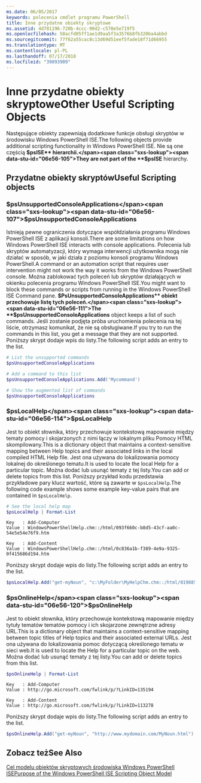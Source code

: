```yaml
---
ms.date: 06/05/2017
keywords: polecenia cmdlet programu PowerShell
title: Inne przydatne obiekty skryptowe
ms.assetid: 4d781196-720b-4ccc-90d2-c570e5e719f5
ms.openlocfilehash: 58acfd05ff1ae1d9aa5f3a3576b8fb320ba4abbd
ms.sourcegitcommit: 77f62a55cac8c13d69d51eef5fade18f71d66955
ms.translationtype: MT
ms.contentlocale: pl-PL
ms.lasthandoff: 07/17/2018
ms.locfileid: "39093909"
---
```

# <a name="other-useful-scripting-objects"></a><span data-ttu-id="06e56-103">Inne przydatne obiekty skryptowe</span><span class="sxs-lookup"><span data-stu-id="06e56-103">Other Useful Scripting Objects</span></span>

<span data-ttu-id="06e56-104">Następujące obiekty zapewniają dodatkowe funkcje obsługi skryptów w środowisku Windows PowerShell ISE.</span><span class="sxs-lookup"><span data-stu-id="06e56-104">The following objects provide additional scripting functionality in Windows PowerShell ISE.</span></span> <span data-ttu-id="06e56-105">Nie są one częścią **$psISE** hierarchii.</span><span class="sxs-lookup"><span data-stu-id="06e56-105">They are not part of the **$psISE** hierarchy.</span></span>

## <a name="useful-scripting-objects"></a><span data-ttu-id="06e56-106">Przydatne obiekty skryptów</span><span class="sxs-lookup"><span data-stu-id="06e56-106">Useful Scripting objects</span></span>

### <a name="psunsupportedconsoleapplications"></a><span data-ttu-id="06e56-107">$psUnsupportedConsoleApplications</span><span class="sxs-lookup"><span data-stu-id="06e56-107">$psUnsupportedConsoleApplications</span></span>

<span data-ttu-id="06e56-108">Istnieją pewne ograniczenia dotyczące współdziałania programu Windows PowerShell ISE z aplikacji konsoli.</span><span class="sxs-lookup"><span data-stu-id="06e56-108">There are some limitations on how Windows PowerShell ISE interacts with console applications.</span></span> <span data-ttu-id="06e56-109">Polecenia lub skryptów automatyzacji, który wymaga interwencji użytkownika mogą nie działać w sposób, w jaki działa z poziomu konsoli programu Windows PowerShell.</span><span class="sxs-lookup"><span data-stu-id="06e56-109">A command or an automation script that requires user intervention might not work the way it works from the Windows PowerShell console.</span></span> <span data-ttu-id="06e56-110">Można zablokować tych poleceń lub skryptów działających w okienku polecenia programu Windows PowerShell ISE.</span><span class="sxs-lookup"><span data-stu-id="06e56-110">You might want to block these commands or scripts from running in the Windows PowerShell ISE Command pane.</span></span> <span data-ttu-id="06e56-111">**$PsUnsupportedConsoleApplications** obiekt przechowuje listę tych poleceń.</span><span class="sxs-lookup"><span data-stu-id="06e56-111">The **$psUnsupportedConsoleApplications** object keeps a list of such commands.</span></span> <span data-ttu-id="06e56-112">Jeśli zostanie podjęta próba uruchomienia polecenia na tej liście, otrzymasz komunikat, że nie są obsługiwane.</span><span class="sxs-lookup"><span data-stu-id="06e56-112">If you try to run the commands in this list, you get a message that they are not supported.</span></span> <span data-ttu-id="06e56-113">Poniższy skrypt dodaje wpis do listy.</span><span class="sxs-lookup"><span data-stu-id="06e56-113">The following script adds an entry to the list.</span></span>

```powershell
# List the unsupported commands
$psUnsupportedConsoleApplications

# Add a command to this list
$psUnsupportedConsoleApplications.Add('Mycommand')

# Show the augmented list of commands
$psUnsupportedConsoleApplications
```

### <a name="pslocalhelp"></a><span data-ttu-id="06e56-114">$psLocalHelp</span><span class="sxs-lookup"><span data-stu-id="06e56-114">$psLocalHelp</span></span>

<span data-ttu-id="06e56-115">Jest to obiekt słownika, który przechowuje kontekstową mapowanie między tematy pomocy i skojarzonych z nimi łączy w lokalnym pliku Pomocy HTML skompilowany.</span><span class="sxs-lookup"><span data-stu-id="06e56-115">This is a dictionary object that maintains a context-sensitive mapping between Help topics and their associated links in the local compiled HTML Help file.</span></span> <span data-ttu-id="06e56-116">Jest ona używana do lokalizowania pomocy lokalnej do określonego tematu.</span><span class="sxs-lookup"><span data-stu-id="06e56-116">It is used to locate the local Help for a particular topic.</span></span> <span data-ttu-id="06e56-117">Można dodać lub usunąć tematy z tej listy.</span><span class="sxs-lookup"><span data-stu-id="06e56-117">You can add or delete topics from this list.</span></span> <span data-ttu-id="06e56-118">Poniższy przykład kodu przedstawia przykładowe pary klucz wartość, które są zawarte w `$psLocalHelp`.</span><span class="sxs-lookup"><span data-stu-id="06e56-118">The following code example shows some example key-value pairs that are contained in `$psLocalHelp`.</span></span>

```powershell
# See the local help map
$psLocalHelp | Format-List
```

```output
Key   : Add-Computer
Value : WindowsPowerShellHelp.chm::/html/093f660c-b8d5-43cf-aa0c-54e5e54e76f9.htm

Key   : Add-Content
Value : WindowsPowerShellHelp.chm::/html/0c836a1b-f389-4e9a-9325-0f415686d194.htm
```

<span data-ttu-id="06e56-119">Poniższy skrypt dodaje wpis do listy.</span><span class="sxs-lookup"><span data-stu-id="06e56-119">The following script adds an entry to the list.</span></span>

```powershell
$psLocalHelp.Add("get-myNoun", "c:\MyFolder\MyHelpChm.chm::/html/0198854a-1298-57ae-aa0c-87b5e5a84712.htm")
```

### <a name="psonlinehelp"></a><span data-ttu-id="06e56-120">$psOnlineHelp</span><span class="sxs-lookup"><span data-stu-id="06e56-120">$psOnlineHelp</span></span>

<span data-ttu-id="06e56-121">Jest to obiekt słownika, który przechowuje kontekstową mapowanie między tytuły tematów tematów pomocy i ich skojarzone zewnętrzne adresy URL.</span><span class="sxs-lookup"><span data-stu-id="06e56-121">This is a dictionary object that maintains a context-sensitive mapping between topic titles of Help topics and their associated external URLs.</span></span> <span data-ttu-id="06e56-122">Jest ona używana do lokalizowania pomoc dotyczącą określonego tematu w sieci web.</span><span class="sxs-lookup"><span data-stu-id="06e56-122">It is used to locate the Help for a particular topic on the web.</span></span> <span data-ttu-id="06e56-123">Można dodać lub usunąć tematy z tej listy.</span><span class="sxs-lookup"><span data-stu-id="06e56-123">You can add or delete topics from this list.</span></span>

```powershell
$psOnlineHelp | Format-List
```

```output
Key   : Add-Computer
Value : http://go.microsoft.com/fwlink/p/?LinkID=135194

Key   : Add-Content
Value : http://go.microsoft.com/fwlink/p/?LinkID=113278
```

<span data-ttu-id="06e56-124">Poniższy skrypt dodaje wpis do listy.</span><span class="sxs-lookup"><span data-stu-id="06e56-124">The following script adds an entry to the list.</span></span>

```powershell
$psOnlineHelp.Add("get-myNoun", "http://www.mydomain.com/MyNoun.html")
```

## <a name="see-also"></a><span data-ttu-id="06e56-125">Zobacz też</span><span class="sxs-lookup"><span data-stu-id="06e56-125">See Also</span></span>

[<span data-ttu-id="06e56-126">Cel modelu obiektów skryptowych środowiska Windows PowerShell ISE</span><span class="sxs-lookup"><span data-stu-id="06e56-126">Purpose of the Windows PowerShell ISE Scripting Object Model</span></span>](../../core-powershell/ise/Purpose-of-the-Windows-PowerShell-ISE-Scripting-Object-Model.md)